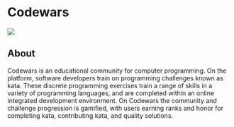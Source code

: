 # Codewars

[![](https://www.codewars.com/users/jack-carling/badges/large)](https://www.codewars.com/users/jack-carling/)

## About

Codewars is an educational community for computer programming. On the platform, software developers train on programming challenges known as kata. These discrete programming exercises train a range of skills in a variety of programming languages, and are completed within an online integrated development environment. On Codewars the community and challenge progression is gamified, with users earning ranks and honor for completing kata, contributing kata, and quality solutions.
